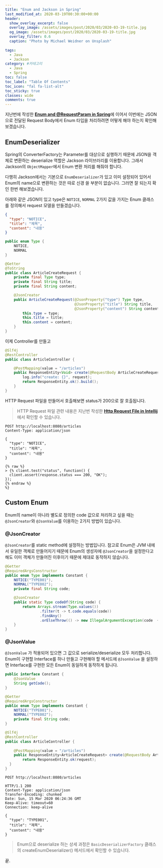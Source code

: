 ```yaml
---
title: "Enum and Jackson in Spring"
last_modified_at: 2020-03-19T00:30:00+00:00
header:
  show_overlay_excerpt: false
  overlay_image: /assets/images/post/2020/03/2020-03-19-title.jpg
  og_image: /assets/images/post/2020/03/2020-03-19-title.jpg
  overlay_filter: 0.6
  caption: "Photo by Michael Weidner on Unsplash"
  
tags:
  - Java
  - Jackson
category: #카테고리
  - Java
  - Spring
toc: false
toc_label: "Table Of Contents"
toc_icon: "fal fa-list-alt"
toc_sticky: true
classes: wide
comments: true
---
```



지난번에 작성한 [**Enum and @RequestParam in Spring**](https://kapentaz.github.io/java/spring/Enum-and-@RequestParam-in-Spring/)에 이어서 이번에는 JSON으로 전달된 Request Body에서 Enum 타입을 처리하려면 어떻게 해야 하는지 확인해보겠습니다. 

## EnumDeserializer

Spring의 ConverterFactory는 Parameter를 대상으로 실행하기 때문에 JSON을 객체로 변환하는 deserialize 역할은 Jackson 라이브러리를 이용합니다. 그래서 Jackson의 `ObjectMapper`에서 Enum 변환 처리를 해줘야 합니다. 

다행히 Jackson에서는 기본으로 `EnumDeserializer`가 있고 이미 설정되어 있어서 Enum의 name으로 변환하는 것은 따로 신경 쓸 부분이 없습니다. 그러면 잘 되는지 확인 한번 해보겠습니다.

아래와 같은 JSON이 있고 type은 `NOTICE`, `NORMAL` 2가지 값을 가지는 Enum 클래스를 정의해서 request 모델을 만들겠습니다.
```json
{  
  "type": "NOTICE",  
  "title": "제목",  
  "content": "내용"  
}
```
```java
public enum Type {
    NOTICE,
    NORMAL
}

@Getter
@ToString
public class ArticleCreateRequest {
    private final Type type;
    private final String title;
    private final String content;

    @JsonCreator
    public ArticleCreateRequest(@JsonProperty("type") Type type,
                                @JsonProperty("title") String title,
                                @JsonProperty("content") String content) {
        this.type = type;
        this.title = title;
        this.content = content;
    }
}
```
이제 Controller를 만들고
```java
@Slf4j
@RestController
public class ArticleController {

    @PostMapping(value = "/articles")
    public ResponseEntity<Void> create(@RequestBody ArticleCreateRequest request) {
        log.info("create: {}", request);
        return ResponseEntity.ok().build();
    }
}
```
HTTP Request 파일을 만들어서 호출해보면 status가 200으로 잘 호출됩니다.

> HTTP Request 파일 관련 내용은 지난번 작성한 [**Http Request File in Intellij**](https://kapentaz.github.io/intellij/Http-Request-File-in-Intellij) 에서 확인할 수 있습니다.

```http
POST http://localhost:8080/articles
Content-Type: application/json

{
  "type": "NOTICE",
  "title": "제목",
  "content": "내용"
}

{% raw %}
> {% client.test("status", function() {
  client.assert(response.status === 200, "OK");
});
{% endraw %}
%}
```

## Custom Enum 

Enum의 name이 아니라 별도로 정의한 code 값으로 처리하고 싶을 때는 `@JsonCreator`와 `@JsonValue`를 이용하는 2가지 방법이 있습니다.

### @JsonCreator 
`@JsonCreator`를 static method에 설정하는 방법입니다. 참고로 Enum은 JVM 내에서 유일한 객체로 만들어지기 때문에 Enum의 생성자에 `@JsonCreator`을 설정한다고 해도  이미 객체가 만들어진 이후이기 때문에 제대로 동작하지 않습니다.
```java
@Getter
@RequiredArgsConstructor
public enum Type implements Constant {
    NOTICE("TYPE001"),
    NORMAL("TYPE002");
    private final String code;

    @JsonCreator
    public static Type codeOf(String code) {
        return Arrays.stream(Type.values())
                .filter(t -> t.code.equals(code))
                .findAny()
                .orElseThrow(() -> new IllegalArgumentException(code  + " is illegal argument."));
    }
}
```

### @JsonValue

`@JsonValue` 가 적용되어 있으면 그 값으로 serialize/deserialize 모두 처리합니다.  Enum이 구현할 Interface를 하나 만들고 구현해야 할 메서드에 `@JsonValue` 을 설정하면 Interface를 구현한 모든 Enum이 동일하게 동작하게 됩니다.
```java
public interface Constant {
    @JsonValue
    String getCode();
}

@Getter
@RequiredArgsConstructor
public enum Type implements Constant {
    NOTICE("TYPE001"),
    NORMAL("TYPE002");
    private final String code;
}
```

```java
@Slf4j  
@RestController  
public class ArticleController {  
  
    @PostMapping(value = "/articles")  
    public ResponseEntity<ArticleCreateRequest> create(@RequestBody ArticleCreateRequest request) {  
        return ResponseEntity.ok(request);  
  }  
}
```

```http
POST http://localhost:8080/articles

HTTP/1.1 200 
Content-Type: application/json
Transfer-Encoding: chunked
Date: Sun, 15 Mar 2020 06:24:36 GMT
Keep-Alive: timeout=60
Connection: keep-alive

{
  "type": "TYPE001",
  "title": "제목",
  "content": "내용"
}
```

> Enum으로 deserialize 하는 상세 과정은 `BasicDeserializerFactory` 클래스의 createEnumDeserializer() 메서드에서 확인할 수 있습니다.


끝.
